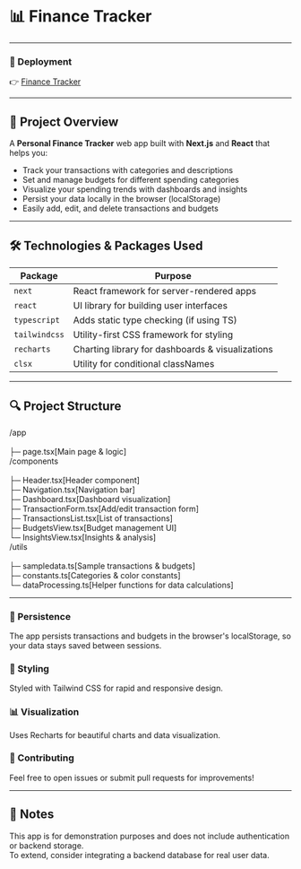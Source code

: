 # 📊 Finance Tracker

---

### 🚀 Deployment

👉 [Finance Tracker](https://finance-tracker-coral-mu.vercel.app/)


---

## 🚀 Project Overview

A **Personal Finance Tracker** web app built with **Next.js** and **React** that helps you:

- Track your transactions with categories and descriptions
- Set and manage budgets for different spending categories
- Visualize your spending trends with dashboards and insights
- Persist your data locally in the browser (localStorage)
- Easily add, edit, and delete transactions and budgets

---

## 🛠️ Technologies & Packages Used

| Package           | Purpose                                        |
| ----------------- | ----------------------------------------------|
| `next`            | React framework for server-rendered apps      |
| `react`           | UI library for building user interfaces        |
| `typescript`      | Adds static type checking (if using TS)        |
| `tailwindcss`     | Utility-first CSS framework for styling         |
| `recharts`        | Charting library for dashboards & visualizations|
| `clsx`            | Utility for conditional classNames              |

---

## 🔍 Project Structure
/app<br>                   
  ├─ page.tsx[Main page & logic]<br>
/components<br>            
  ├─ Header.tsx[Header component]<br>
  ├─ Navigation.tsx[Navigation bar]<br>
  ├─ Dashboard.tsx[Dashboard visualization]<br>
  ├─ TransactionForm.tsx[Add/edit transaction form]<br>
  ├─ TransactionsList.tsx[List of transactions]<br>
  ├─ BudgetsView.tsx[Budget management UI]<br>
  └─ InsightsView.tsx[Insights & analysis]<br>
/utils<br>                 
  ├─ sampledata.ts[Sample transactions & budgets]<br>
  ├─ constants.ts[Categories & color constants]<br>
  └─ dataProcessing.ts[Helper functions for data calculations]<br>

---

### 💾 Persistence
The app persists transactions and budgets in the browser's localStorage, so your data stays saved between sessions.

### 🎨 Styling
Styled with Tailwind CSS for rapid and responsive design.

### 📊 Visualization
Uses Recharts for beautiful charts and data visualization.

### 🙌 Contributing
Feel free to open issues or submit pull requests for improvements!

---

## 📝 Notes

This app is for demonstration purposes and does not include authentication or backend storage.<br>
To extend, consider integrating a backend database for real user data.<br>

